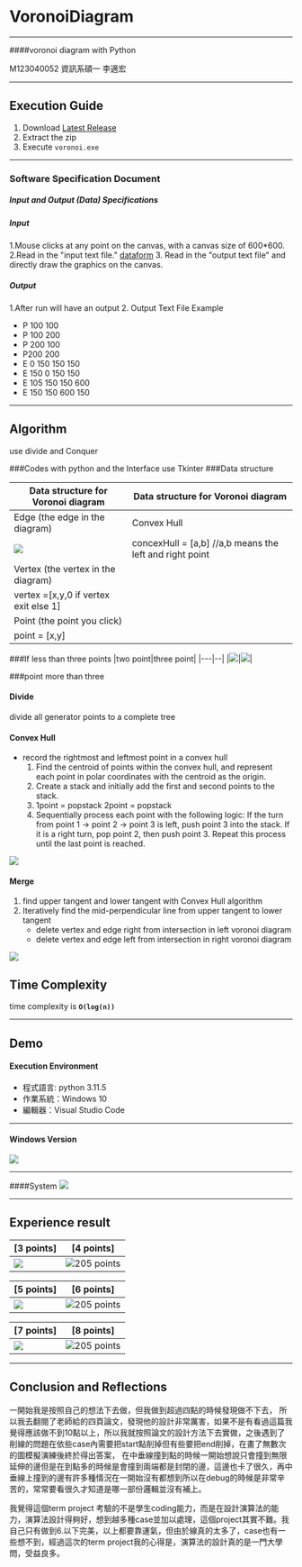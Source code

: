 # VoronoiDiagram

***

####voronoi diagram with Python

M123040052 資訊系碩一 李適宏
***
## Execution Guide

1. Download [Latest Release](https://github.com/KGODPHBKO/voronoi/releases/v3.0)
2. Extract the zip
3. Execute `voronoi.exe`
***
### Software Specification Document
##### Input and Output (Data) Specifications
##### Input
1.Mouse clicks at any point on the canvas, with a canvas size of 600*600.
2.Read in the "input text file." [dataform](https://par.cse.nsysu.edu.tw/~cbyang/course/algo/vd_testdata.in)
3.
Read in the "output text file" and directly draw the graphics on the canvas.

##### Output
1.After run will have an output
2.
Output Text File Example
+ P 100 100
+ P 100 200
+ P 200 100
+ P200 200
+ E 0 150 150 150
+ E 150 0 150 150
+ E 105 150 150 600
+ E 150 150 600 150
 
***
## Algorithm
use divide and Conquer

###Codes with python and the Interface use Tkinter
###Data structure

|Data structure for Voronoi diagram|Data structure for Voronoi diagram|
|----|----|
|Edge (the edge in the diagram)|Convex Hull|
|![](./pic/datastruct.png)|concexHull = [a,b] //a,b means the left and right point|
|Vertex (the vertex in the diagram)||
|vertex =[x,y,0 if vertex exit else 1]|
|Point (the point you click)||
|point = [x,y]|

###If less than three points
|two point|three point|
|---|--|
|![](./pic/2pointdiagram.drawio.png)|![](./pic/3pointdiagram.drawio.png)|

###point more than three
#### Divide
divide all generator points to a complete tree

#### Convex Hull
+ record the rightmost and leftmost point in a convex hull
    1. Find the centroid of points within the convex hull, and represent each point in polar coordinates with the centroid as the origin.
    2. Create a stack and initially add the first and second points to the stack.
    3. 1point  = popstack 2point = popstack
    4. Sequentially process each point with the following logic: If the turn from point 1 -> point 2 -> point 3 is left, push point 3 into the stack. If it is a right turn, pop point 2, then push point 3. Repeat this process until the last point is reached.

![](/pic/test.drawio.png)
#### Merge

1. find upper tangent and lower tangent with Convex Hull algorithm
2. Iteratively find the mid-perpendicular line from upper tangent to lower tangent
    + delete vertex and edge right from intersection in left voronoi diagram
    + delete vertex and edge left from intersection in right voronoi diagram


![](./pic/6pointdiagram.png)

## Time Complexity
time complexity is **`O(log(n))`**

***

## Demo
#### Execution Environment
+ 程式語言: python 3.11.5
+ 作業系統：Windows 10
+ 編輯器：Visual Studio Code
***
#### Windows Version
![](/pic/windows版本.png)
***
####System
![](/pic/ramsize.png)
***
## Experience result
|[3 points]|[4 points]|
|-|-|
|![](/pic/3pointt.png)|![205 points](/pic/4point.png)|

|[5 points]|[6 points]|
|-|-|
|![](/pic/5point.png)|![205 points](/pic/6point.png)|

|[7 points]|[8 points]|
|-|-|
|![](/pic/7point.jpg)|![205 points](/pic/8point.jpg)|
***

## Conclusion and Reflections
一開始我是按照自己的想法下去做，但我做到超過四點的時候發現做不下去，
所以我去翻閱了老師給的四頁論文，發現他的設計非常厲害，如果不是有看過這篇我覺得應該做不到10點以上，所以我就按照論文的設計方法下去實做，之後遇到了削線的問題在依些case內需要把start點削掉但有些要把end削掉，在畫了無數次的圖模擬演練後終於得出答案，
在中垂線撞到點的時候一開始想說只會撞到無限延伸的邊但是在到點多的時候是會撞到兩端都是封閉的邊，這邊也卡了很久，再中垂線上撞到的邊有許多種情況在一開始沒有都想到所以在debug的時候是非常辛苦的，常常要看很久才知道是哪一部份邏輯並沒有補上。

我覺得這個term project 考驗的不是學生coding能力，而是在設計演算法的能力，演算法設計得夠好，想到越多種case並加以處理，這個project其實不難。我自己只有做到6.以下完美，以上都要靠運氣，但由於線真的太多了，case也有一些想不到，經過這次的term project我的心得是，演算法的設計真的是一門大學問，受益良多。
